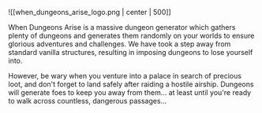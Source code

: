 ![[when_dungeons_arise_logo.png | center | 500]]

When Dungeons Arise is a massive dungeon generator which gathers plenty of dungeons and generates them randomly on your worlds to ensure glorious adventures and challenges. We have took a step away from standard vanilla structures, resulting in imposing dungeons to lose yourself into.

However, be wary when you venture into a palace in search of precious loot, and don't forget to land safely after raiding a hostile airship. Dungeons will generate foes to keep you away from them... at least until you're ready to walk across countless, dangerous passages...